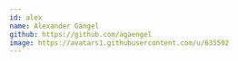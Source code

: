 ```yaml
---
id: alex
name: Alexander Gängel
github: https://github.com/agaengel
image: https://avatars1.githubusercontent.com/u/635592
---
```


